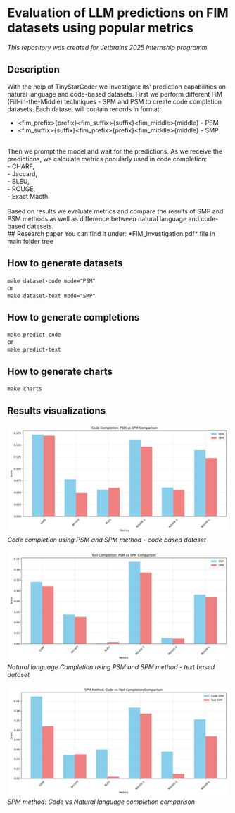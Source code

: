 # Evaluation of LLM predictions on FIM datasets using popular metrics

*This repository was created for Jetbrains 2025 Internship programm*

## Description<br/>
With the help of TinyStarCoder we investigate its' prediction capabilities on natural language and code-based datasets.
First we perform different FiM (Fill-in-the-Middle) techniques - SPM and PSM to create code completion datasets.
Each dataset will contain records in format:
- <fim_prefix>{prefix}<fim_suffix>{suffix}<fim_middle>{middle} - PSM
- <fim_suffix>{suffix}<fim_prefix>{prefix}<fim_middle>{middle} - SMP
<br/>
Then we prompt the model and wait for the predictions.
As we receive the predictions, we calculate metrics popularly used in code completion:<br/>
- CHARF,<br/>
- Jaccard,<br/>
- BLEU,<br/>
- ROUGE,<br/>
- Exact Macth <br/>
<br/>
Based on results we evaluate metrics and compare the results of SMP and PSM methods as well as difference between natural language and code-based datasets.
<br/>
## Research paper
You can find it under: *FIM_Investigation.pdf* file in main folder tree

## How to generate datasets
`make dataset-code mode="PSM"`<br/>
or <br/>
`make dataset-text mode="SMP"`

## How to generate completions
`make predict-code`<br/>
or <br/>
`make predict-text` 

## How to generate charts
`make charts`<br/>

## Results visualizations
![](charts/code_completion_comparison.png)
*Code completion using PSM and SPM method - code based dataset*
<br>
<br>
![](charts/text_completion_comparison.png)
*Natural language Completion using PSM and SPM method - text based dataset*
<br>
<br>
![](charts/spm_comparison.png)
*SPM method: Code vs Natural language completion comparison*


